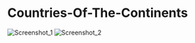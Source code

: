 # Countries-Of-The-Continents
![Screenshot_1](https://user-images.githubusercontent.com/96263634/153724171-2c5bfe5d-40fd-4ca0-87eb-f4115b9efd2f.jpg)
![Screenshot_2](https://user-images.githubusercontent.com/96263634/153724282-cf243eb9-7177-4091-8d9c-920b7ae20c76.jpg)
